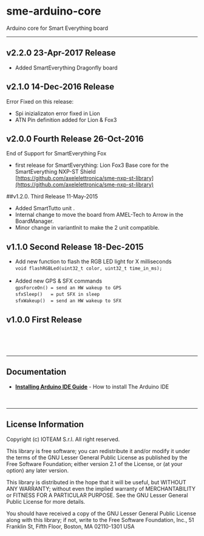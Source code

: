 # sme-arduino-core

Arduino core for Smart Everything board

---
## v2.2.0 23-Apr-2017 Release
- Added SmartEverything Dragonfly board

## v2.1.0 14-Dec-2016 Release
Error Fixed on this release:

- Spi inizializaton error fixed in Lion
- ATN Pin definition added for Lion & Fox3

## v2.0.0 Fourth Release 26-Oct-2016
End of Support for SmartEverything Fox

- first release for  SmartEverything:
	    Lion
		Fox3
		Base core for the SmartEverything NXP-ST Shield
			[https://github.com/axelelettronica/sme-nxp-st-library](https://github.com/axelelettronica/sme-nxp-st-library)


##v1.2.0. Third Release 11-May-2015
- Added SmartTutto unit .
- Internal change to move the board from AMEL-Tech to Arrow in the BoardManager.
- Minor change in variantInit to make the 2 unit compatible.


## v1.1.0 Second Release 18-Dec-2015
* Add new function to flash the RGB LED light for X milliseconds<br>
    `void flashRGBLed(uint32_t color, uint32_t time_in_ms);`<br><br>
* Added new GPS & SFX commands<br>
    `gpsForceOn() = send an HW wakeup to GPS`<br>
    `sfxSleep()   = put SFX in sleep`<br>
    `sfxWakeup()  = send an HW wakeup to SFX`<br>



## v1.0.0 First Release
<br><br><br>

---
## Documentation

* **[Installing Arduino IDE Guide](https://www.arduino.cc/en/Guide/HomePage)** - How to install The Arduino IDE
<br><br><br>

---
## License Information


Copyright (c) IOTEAM S.r.l. All right reserved.

This library is free software; you can redistribute it and/or
modify it under the terms of the GNU Lesser General Public
License as published by the Free Software Foundation; either
version 2.1 of the License, or (at your option) any later version.

This library is distributed in the hope that it will be useful,
but WITHOUT ANY WARRANTY; without even the implied warranty of
MERCHANTABILITY or FITNESS FOR A PARTICULAR PURPOSE. See the GNU
Lesser General Public License for more details.

You should have received a copy of the GNU Lesser General Public
License along with this library; if not, write to the Free Software
Foundation, Inc., 51 Franklin St, Fifth Floor, Boston, MA 02110-1301 USA
